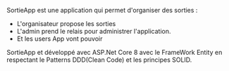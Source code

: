 SortieApp est une application qui permet d'organiser des sorties : 
- L'organisateur propose les sorties
- L'admin prend le relais pour administrer l'application.
- Et les users App vont pouvoir

SortieApp et développé avec ASP.Net Core 8 avec le FrameWork Entity en respectant le Patterns DDD(Clean Code) et les principes SOLID.
